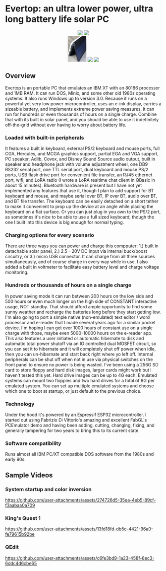 # Evertop: an ultra lower power, ultra long battery life solar PC

<div align="center">
  <img width = "23%" src="https://github.com/ericjenott/Evertop/blob/main/images/games/testdrive2-1.JPG?raw=true">
  <img width = "16%" src="https://github.com/ericjenott/Evertop/blob/main/images/exterior/standing_angle1.JPG?raw=true">
</div>
<div align="center">
  <img width = "12%" src="https://github.com/ericjenott/Evertop/blob/main/images/exterior/solar_stand1.JPG?raw=true">
  <img width = "14%" src="https://github.com/ericjenott/Evertop/blob/main/images/exterior/keyboard_detached2.JPG?raw=true">
  <img width = "20%" src="https://github.com/ericjenott/Evertop/blob/main/images/exterior/opendevice3.JPG?raw=true">
</div>

## Overview
Evertop is an portable PC that emulates an IBM XT with an 80186 processor and 1MB RAM. It can run DOS, Minix, and some other old 1980s operating systems.  It also runs Windows up to version 3.0.  Because it runs on a powerful yet very low power microcontroller, uses an e-ink display, carries a sizeable battery, and implements extreme power saving measures, it can run for hundreds or even thousands of hours on a single charge.  Combine that with its built in solar panel, and you should be able to use it indefinitely off-the-grid without ever having to worry about battery life.

### Loaded with built-in peripherals
It features a built in keyboard, external PS/2 keyboard and mouse ports, full CGA, Hercules, and MCGA graphics support, partial EGA and VGA support, PC speaker, Adlib, Covox, and Disney Sound Source audio output, built in speaker and headphone jack with volume adjustment wheel, one DB9 RS232 serial port, one TTL serial port, dual keyboard and mouse PS/2 ports, USB flash drive port for convenient file transfer, an RJ45 ethernet port, wifi, and LoRA radio (I wrote a LoRA realtime chat client in QBasic in about 15 minutes).  Bluetooth hardware is present but I have not yet implemented any features that use it, though I plan to add support for BT keyboard and mouse, and maybe serial over BT, IP over BT, audio over BT, and BT file transfer.  The keyboard can be easily detached on a short tether to make it convenient to prop up the device at an angle while placing the keyboard on a flat surface.  Or you can just plug in you own to the PS/2 port, as sometimes it's nice to be able to use a full sized keyboard, though the one I built into this device is big enough for normal typing.

### Charging options for every scenario
There are three ways you can power and charge this compputer: 1.) built in detachable solar panel, 2.) 2.5 - 20V DC input via internal buck/boost circuitry, or 3.) micro USB connector.  It can charge from all three sources simultaneously, and of course charge in every way while in use.  I also added a built in voltmeter to facilitate easy battery level and charge voltage monitoring.

### Hundreds or thousands of hours on a single charge
In power saving mode it can run between 200 hours on the low side and 500 hours or even much longer on the high side of CONSTANT interactive usage, NOT standby.  That should afford ample opportunity to find some sunny weather and recharge the batteries long before they start getting low.  I'm also going to port a simple native (non-emulated) text editor / word processor and e-reader that I made several years ago for a similar pocket device.  I'm hoping I can get over 1000 hours of constant use on a single charge with those, maybe even 5000-10000 hours on the e-reader app.  This also features a user initiated or automatic hibernate to disk and automatic total power shutoff via an IO controlled dual MOSFET circuit, so you can set it to hibernate and it will completely shut off power when idle, then you can un-hibernate and start back right where yo left off.  Internal peripherals can be shut off when not in use via physical switches on the front panel to ensure no power is being wasted. I've been using a 256G SD card to store floppy and hard disk images, larger cards might work but I haven't tested this yet.  Hard drive images can be up to 4G each.  Emulated systems can mount two floppies and two hard drives for a total of 8G per emulated system.  You can set up multiple emulated systems and choose which one to boot at startup, or just default to the previous choice.

### Technology
Under the hood it's powered by an Espressif ESP32 microcontroller.  I started out using Fabrizio Di Vittorio's amazing and excellent FabGL's PCEmulator demo and having been adding, cutting, changing, fixing, and generally tampering for two years to bring this to its current state.

### Software compatibility
Runs almost all IBM PC/XT compatible DOS software from the 1980s and early 90s.


## Sample Videos

### System startup and color inversion
https://github.com/user-attachments/assets/274726d5-35ea-4eb5-89cf-f3aabaa0a709


### King's Quest 1
https://github.com/user-attachments/assets/13fd18fd-db5c-4421-96a0-fe79615b92be


### QEdit
https://github.com/user-attachments/assets/c6fe3bd9-1a23-458f-8ec3-6ddc4d6cbe65
















